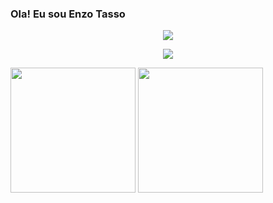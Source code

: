 ### Ola! Eu sou Enzo Tasso
<p align="center">
  <img src="typing-nome.svg" />
</p>

<p align="center">
  <img src="https://github.com/TassoEnzo/TassoEnzo/raw/main/Assets/typing-enzo.svg" />
</p>

<div>
  <img height="200px" src="https://github-readme-stats.vercel.app/api?username=TassoEnzo&show_icons=true&theme=transparent"/>
  <img height="200px" src="https://github-readme-stats.vercel.app/api/top-langs/?username=anuraghazra&layout=donut"/>
 
</div>
</div>
